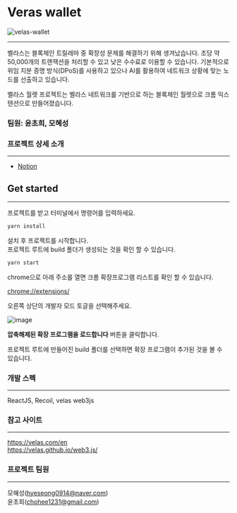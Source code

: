 # Veras wallet

![velas-wallet](https://user-images.githubusercontent.com/114992490/196039405-9c5e7432-bf7e-4392-af2b-e89a5bb09a29.png)

---

벨라스는 블록체인 트릴레마 중 확장성 문제를 해결하기 위해 생겨났습니다. 초당 약 50,000개의 트랜잭션을 처리할 수 있고 낮은 수수료로 이용할 수 있습니다.
기본적으로 위임 지분 증명 방식(DPoS)를 사용하고 있으나 AI를 활용하여 네트워크 상황에 맞는 노드를 선출하고 있습니다.

벨라스 월렛 프로젝트는 벨라스 네트워크를 기반으로 하는 블록체인 월렛으로 크롬 익스텐션으로 만들어졌습니다.

### 팀원: 윤초희, 모혜성

### 프로젝트 상세 소개

---

- [Notion](https://codestates.notion.site/730c209b521941d29b9395e619ed6214, 'Notion')

## Get started

---

프로젝트를 받고 터미널에서 명령어를 입력하세요.

```javascript
yarn install
```

설치 후 프로젝트를 시작합니다.\
프로젝트 루트에 build 폴더가 생성되는 것을 확인 할 수 있습니다.

```javascript
yarn start
```

chrome으로 아래 주소를 열면 크롬 확장프로그램 리스트를 확인 할 수 있습니다.

[chrome://extensions/](chrome://extensions/)

오른쪽 상단의 개발자 모드 토글을 선택해주세요.

![image](https://user-images.githubusercontent.com/17466930/195876477-80b62e75-133f-468c-ba51-f2c655034b8b.png)

**압축해제된 확장 프로그램을 로드합니다** 버튼을 클릭합니다.

프로젝트 루트에 만들어진 build 폴더를 선택하면 확장 프로그램이 추가된 것을 볼 수 있습니다.

### 개발 스펙

---

ReactJS, Recoil, velas web3js

### 참고 사이트

---

https://velas.com/en <br/>
https://velas.github.io/web3.js/

### 프로젝트 팀원

---

모혜성(hyeseong0914@naver.com)\
윤초희(chohee1231@gmail.com)
